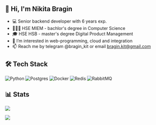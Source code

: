 ## 👋 Hi, I'm Nikita Bragin
* 💻 Senior backend developer with 6 years exp.
* 👨🏻‍🎓 HSE MIEM - bachlor's degree in Computer Science
* 🎓 HSE HSB - master's degree Digital Product Management
* 👀 I’m interested in web-programming, cloud and integration
* 📫 Reach me by telegram @bragin_kit or email bragin.kit@gmail.com

## 🛠️ Tech Stack

![Python](https://img.shields.io/badge/Python-306998?logo=python&logoColor=white)
![Postgres](https://img.shields.io/badge/PostgreSQL-4479A1?logo=postgresql&logoColor=white)
![Docker](https://img.shields.io/badge/-Docker-1090D1?style=flat&logoColor=white&logo=docker)
![Redis](https://img.shields.io/badge/Redis-DC382D?logo=redis&logoColor=white)
![RabbitMQ](https://img.shields.io/badge/RabbitMQ-FF6600?logo=rabbitmq&logoColor=white)

## 📊 Stats

<picture>
  <source
    srcset="https://github-readme-stats-rouge-six-99.vercel.app/api/top-langs/?username=braginkit&layout=compact&theme=dark&langs_count=8&count_private=true"
    media="(prefers-color-scheme: dark)"
  />
  <source
    srcset="https://github-readme-stats-rouge-six-99.vercel.app/api/top-langs/?username=braginkit&layout=compact&theme=default&langs_count=8&count_private=true"
    media="(prefers-color-scheme: light), (prefers-color-scheme: no-preference)"
  />
  <img
    src="https://github-readme-stats-rouge-six-99.vercel.app/api/top-langs/?username=gvillo&layout=compact&theme=default&langs_count=8&count_private=true"
  />
</picture>

![](https://komarev.com/ghpvc/?username=braginkit)
